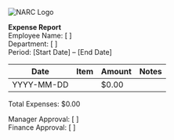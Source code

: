 ![NARC Logo](../images/narc-logo.svg)

**Expense Report**  
Employee Name: [ ]  
Department: [ ]  
Period: [Start Date] – [End Date]

| Date       | Item | Amount | Notes |
|------------|------|--------|-------|
| YYYY-MM-DD |      | $0.00  |       |

Total Expenses: $0.00  

Manager Approval: [ ]  
Finance Approval: [ ]